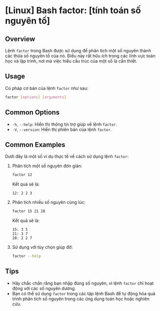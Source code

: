 # [Linux] Bash factor: [tính toán số nguyên tố]

## Overview
Lệnh `factor` trong Bash được sử dụng để phân tích một số nguyên thành các thừa số nguyên tố của nó. Điều này rất hữu ích trong các lĩnh vực toán học và lập trình, nơi mà việc hiểu cấu trúc của một số là cần thiết.

## Usage
Cú pháp cơ bản của lệnh `factor` như sau:
```bash
factor [options] [arguments]
```

## Common Options
- `-h`, `--help`: Hiển thị thông tin trợ giúp về lệnh `factor`.
- `-V`, `--version`: Hiển thị phiên bản của lệnh `factor`.

## Common Examples
Dưới đây là một số ví dụ thực tế về cách sử dụng lệnh `factor`:

1. Phân tích một số nguyên đơn giản:
   ```bash
   factor 12
   ```
   Kết quả sẽ là:
   ```
   12: 2 2 3
   ```

2. Phân tích nhiều số nguyên cùng lúc:
   ```bash
   factor 15 21 28
   ```
   Kết quả sẽ là:
   ```
   15: 3 5
   21: 3 7
   28: 2 2 7
   ```

3. Sử dụng với tùy chọn giúp đỡ:
   ```bash
   factor --help
   ```

## Tips
- Hãy chắc chắn rằng bạn nhập đúng số nguyên, vì lệnh `factor` chỉ hoạt động với các số nguyên dương.
- Bạn có thể sử dụng `factor` trong các tập lệnh Bash để tự động hóa quá trình phân tích số nguyên trong các ứng dụng toán học hoặc nghiên cứu.